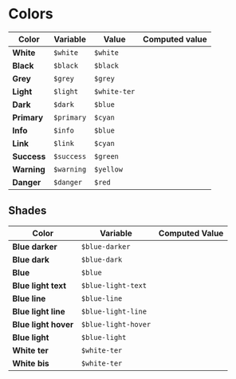 # Colors

| Color         | Variable      | Value            | Computed value |
| ---           | --------      | -----            | -------------- |
| **White**     | `$white`      | `$white`          | <div class="bal-app box"><span class="bd-color has-background-white"></span></div> |
| **Black**     | `$black`      | `$black`          | <div class="bal-app box"><span class="bd-color has-background-black"></span></div> |
| **Grey**      | `$grey`       | `$grey`           | <div class="bal-app box"><span class="bd-color has-background-grey"></span></div> |
| **Light**     | `$light`      | `$white-ter`      | <div class="bal-app box"><span class="bd-color has-background-light"></span></div> |
| **Dark**      | `$dark`       | `$blue`           | <div class="bal-app box"><span class="bd-color has-background-dark"></span></div> |
| **Primary**   | `$primary`    | `$cyan`           | <div class="bal-app box"><span class="bd-color has-background-primary"></span></div> |
| **Info**      | `$info`       | `$blue`           | <div class="bal-app box"><span class="bd-color has-background-info"></span></div> |
| **Link**      | `$link`       | `$cyan`           | <div class="bal-app box"><span class="bd-color has-background-link"></span></div> |
| **Success**   | `$success`    | `$green`          | <div class="bal-app box"><span class="bd-color has-background-success"></span></div> |
| **Warning**   | `$warning`    | `$yellow`         | <div class="bal-app box"><span class="bd-color has-background-warning"></span></div> |
| **Danger**    | `$danger`     | `$red`            | <div class="bal-app box"><span class="bd-color has-background-danger"></span></div> |

 ## Shades
 
| Color                         | Variable              | Computed Value |
| ---                           | --------              | -------------- |
| **Blue darker**               | `$blue-darker`        | <div class="bal-app box"><span class="bd-color has-background-blue-darker"></span></div> |
| **Blue dark**                 | `$blue-dark`          | <div class="bal-app box"><span class="bd-color has-background-blue-dark"></span></div> |
| **Blue**                      | `$blue`               | <div class="bal-app box"><span class="bd-color has-background-blue"></span></div> |
| **Blue light text**           | `$blue-light-text`    | <div class="bal-app box"><span class="bd-color has-background-blue-light-text"></span></div> |
| **Blue line**                 | `$blue-line`          | <div class="bal-app box"><span class="bd-color has-background-blue-line"></span></div> |
| **Blue light line**           | `$blue-light-line`    | <div class="bal-app box"><span class="bd-color has-background-blue-light-line"></span></div> |
| **Blue light hover**          | `$blue-light-hover`   | <div class="bal-app box"><span class="bd-color has-background-blue-light-hover"></span></div> |
| **Blue light**                | `$blue-light`         | <div class="bal-app box"><span class="bd-color has-background-blue-light"></span></div> |
| **White ter**                 | `$white-ter`          | <div class="bal-app box"><span class="bd-color has-background-white-ter"></span></div> |
| **White bis**                 | `$white-ter`          | <div class="bal-app box"><span class="bd-color has-background-white-ter"></span></div> |
 